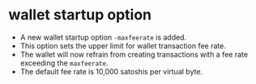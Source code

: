wallet startup option
========================

- A new wallet startup option `-maxfeerate` is added.
- This option sets the upper limit for wallet transaction fee rate.
- The wallet will now refrain from creating transactions with a fee rate exceeding the `maxfeerate`.
- The default fee rate is 10,000 satoshis per virtual byte.
